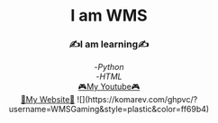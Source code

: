 
<div align = "center">
    <h1>
    I am WMS
    </h1>
    <h3>&#9997;I am learning&#9997;</h3>
    -<em>Python</em><br/>
    -<em>HTML</em><br/>
    <a href="https://www.youtube.com/c/WMSGaming1/featured"target="_blank">&#127918;My Youtube&#127918;</a><br>
    <a href="https://wmsgaming.github.io/WMSsite/" target="_blank"> &#128225;My Website&#128225;</a>
    ![](https://komarev.com/ghpvc/?username=WMSGaming&style=plastic&color=ff69b4)
    </div>

